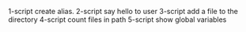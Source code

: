1-script create alias.
2-script say hello to user
3-script add a file to the directory
4-script count files in path
5-script show global variables
